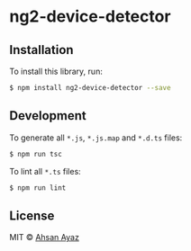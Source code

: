 # ng2-device-detector

## Installation

To install this library, run:

```bash
$ npm install ng2-device-detector --save
```

## Development

To generate all `*.js`, `*.js.map` and `*.d.ts` files:

```bash
$ npm run tsc
```

To lint all `*.ts` files:

```bash
$ npm run lint
```

## License

MIT © [Ahsan Ayaz](ahsan.ubitian@gmail.com)
